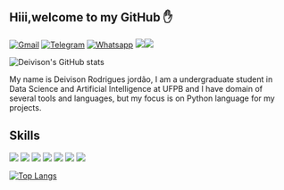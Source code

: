 
## Hiii,welcome to my GitHub ✋

[![Gmail](https://img.shields.io/badge/Gmail-D14836?style=for-the-badge&logo=gmail&logoColor=white)](deivison2021profissional@gmail.com)
[![Telegram](https://img.shields.io/badge/Telegram-2CA5E0?style=for-the-badge&logo=telegram&logoColor=white)](+5581992122570)
[![Whatsapp](https://img.shields.io/badge/WhatsApp-25D366?style=for-the-badge&logo=whatsapp&logoColor=white)](+5581992122570)
[![](https://img.shields.io/badge/Discord-7289DA?style=for-the-badge&logo=discord&logoColor=white)](deivin#6352)[![](https://img.shields.io/badge/Instagram-E4405F?style=for-the-badge&logo=instagram&logoColor=white)](https://www.instagram.com/deivison.rodrigues4/)

![Deivison's GitHub stats](https://github-readme-stats.vercel.app/api?username=deivisongithub&show_icons=true&theme=radical)

My name is Deivison Rodrigues jordão, I am a undergraduate student in Data Science
and Artificial Intelligence at UFPB and I have domain of several tools and languages, but my focus is on Python language for my projects.

## Skills

[![](https://img.shields.io/badge/Python-3776AB?style=for-the-badge&logo=python&logoColor=white)]()
[![](https://img.shields.io/badge/C-00599C?style=for-the-badge&logo=c&logoColor=white)]()
[![](https://img.shields.io/badge/C%2B%2B-00599C?style=for-the-badge&logo=c%2B%2B&logoColor=white)]()
[![](https://img.shields.io/badge/Java-ED8B00?style=for-the-badge&logo=java&logoColor=white)]()
[![](https://img.shields.io/badge/R-276DC3?style=for-the-badge&logo=r&logoColor=white)]()
[![](https://cdn.jsdelivr.net/gh/devicons/devicon/icons/jupyter/jupyter-original-wordmark.svg)]()
[![](https://img.shields.io/badge/Markdown-000000?style=for-the-badge&logo=markdown&logoColor=white)]()


[![Top Langs](https://github-readme-stats.vercel.app/api/top-langs/?username=deivisongithub)](https://github.com/anuraghazra/github-readme-stats)
